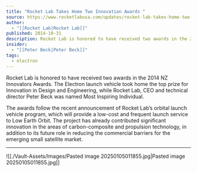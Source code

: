 ```yaml
---
title: "Rocket Lab Takes Home Two Innovation Awards "
source: https://www.rocketlabusa.com/updates/rocket-lab-takes-home-two-innovation-awards/
author:
  - "[[Rocket Lab|Rocket Lab]]"
published: 2014-10-31
description: Rocket Lab is honored to have received two awards in the 2014 NZ Innovators Awards. The Electron launch vehicle took home the top prize for Innovation in Design and Engineering, while Rocket Lab, CEO and technical director Peter Beck was named Most Inspiring Individual.
insider:
  - "[[Peter Beck|Peter Beck]]"
tags:
  - electron
---
```

Rocket Lab is honored to have received two awards in the 2014 NZ Innovators Awards. The Electron launch vehicle took home the top prize for Innovation in Design and Engineering, while Rocket Lab, CEO and technical director Peter Beck was named Most Inspiring Individual.

The awards follow the recent announcement of Rocket Lab’s orbital launch vehicle program, which will provide a low-cost and frequent launch service to Low Earth Orbit. The project has already contributed significant innovation in the areas of carbon-composite and propulsion technology, in addition to its future role in reducing the commercial barriers for the emerging small satellite market.

---

![[./Vault-Assets/Images/Pasted image 20250105011855.jpg|Pasted image 20250105011855.jpg]]